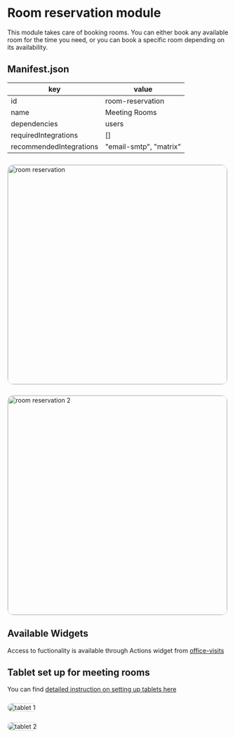 # Room reservation module

This module takes care of booking rooms. You can either book any available room for the time you need, or you can book a specific room depending on its availability.

## Manifest.json

| key                     | value                  |
| ----------------------- | ---------------------- |
| id                      | room-reservation       |
| name                    | Meeting Rooms          |
| dependencies            | users                  |
| requiredIntegrations    | []                     |
| recommendedIntegrations | "email-smtp", "matrix" |

<Image
  src="/modules/roomReservationApp.png"
  alt="room reservation"
  style="border: 1px solid lightGray; border-radius: 14px; margin-top: 10px"  
  width="500"
/>

<Image
  src="/modules/roomReservationApp2.png"
  alt="room reservation 2"
  style="border: 1px solid lightGray; border-radius: 14px; margin-top: 10px"  
  width="500"
/>

## Available Widgets

Access to fuctionality is available through Actions widget from [office-visits](./office-visits.md)

## Tablet set up for meeting rooms

You can find [detailed instruction on setting up tablets here](https://github.com/paritytech/polkadot-hub-app/blob/master/docs/tablet-setup.md)

<Image
  src="/modules/roomReservationTablet1.png"
  alt="tablet 1"
  style="border: 1px solid lightGray; border-radius: 14px; margin-top: 10px"  
/>

<Image
  src="/modules/roomReservationTablet2.png"
  alt="tablet 2"
style="border: 1px solid lightGray; border-radius: 14px; margin-top: 10px"
/>
